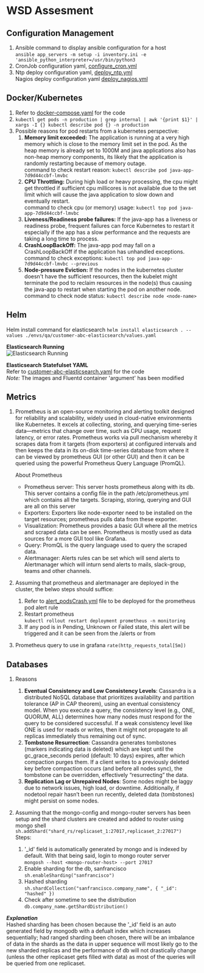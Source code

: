 # WSD Assesment  


## Configuration Management
1. Ansible command to display ansible configuration for a host  
```ansible app_servers -m setup -i inventory.ini -e 'ansible_python_interpreter=/usr/bin/python3```
2. CronJob configuration yaml, [configure_cron.yml](./configuration-management/configure_cron.yml)
3. Ntp deploy configuration yaml, [deploy_ntp.yml](./configuration-management/deploy_ntp.yml)  
   Nagios deploy configuration yaml [deploy_nagios.yml](./configuration-management/deploy_nagios.yml)  


## Docker/Kubernetes
1. Refer to [docker-compose.yaml](./docker-kubernetes/docker-compose.yaml) for the code 
2. ```kubectl get pods -n production | grep internal | awk '{print $1}' | xargs -I {} kubectl describe pod {} -n production```
3. Possible reasons for pod restarts from a kubernetes perspective:
   1. **Memory limit exceeded:** The application is running at a very high memory which is close to the memory limit set in the pod. As the heap memory is already set to 1000M and java applications also has non-heap memory components, its likely that the application is randomly restarting because of memory outage.   
   command to check restart reason: ```kubectl describe pod java-app-7d9d44ccbf-lmvbc```
   2. **CPU Throttling:** During high load or heavy processing, the cpu might get throttled if sufficient cpu millicores is not available due to the set limit which will cause the java application to slow down and eventually restart.  
   command to check cpu (or memory) usage: ```kubectl top pod java-app-7d9d44ccbf-lmvbc```
   3. **Liveness/Readiness probe failures:** If the java-app has a liveness or readiness probe, frequent failures can force Kubernetes to restart it especially if the app has a slow performance and the requests are taking a long time to process.
   4. **CrashLoopBackOff:** The java-app pod may fall on a CrashLoopBackOff if the application has unhandled exceptions.  
   command to check exceptions: ```kubectl top pod java-app-7d9d44ccbf-lmvbc --previous```
   5. **Node-pressure Eviction:** If the nodes in the kubernetes cluster doesn't have the sufficient resources, then the kubelet might terminate the pod to reclaim resources in the node(s) thus causing the java-app to restart when starting the pod on another node.  
   command to check node status: ```kubectl describe node <node-name>```


## Helm
Helm install command for elasticsearch 
```helm install elasticsearch . --values ./envs/qa/customer-abc-elasticsearch/values.yaml```  

**Elasticsearch Running**  
![Elasticsearch Running](./images/pods-elastic.png)  

**Elasticsearch Statefulset YAML**  
Refer to [customer-abc-elasticsearch.yaml](./helm/customer-abc-elasticsearch.yaml) for the code  
*Note:* The images and Fluentd container 'argument' has been modified


## Metrics
1. Prometheus is an open-source monitoring and alerting toolkit designed for reliability and scalability, widely used in cloud-native environments like Kubernetes. It excels at collecting, storing, and querying time-series data—metrics that change over time, such as CPU usage, request latency, or error rates. Prometheus works via pull mechanism whereby it scrapes data from it targets (from exporters) at configured intervals and then keeps the data in its on-disk time-series database from where it can be viewed by prometheus GUI (or other GUI) and then it can be queried using the powerful Prometheus Query Language (PromQL).  

    About Prometheus   
    * Prometheus server: This server hosts prometheus along with its db. This server contains a config file in the path /etc/prometheus.yml which contains all the targets. Scraping, storing, querying and GUI are all on this server  
    * Exporters: Exporters like node-exporter need to be installed on the target resources; prometheus pulls data from these exporter.   
    * Visualization: Prometheus provides a basic GUI where all the metrics and scraped data can be seen. Prometheus is mostly used as data sources for a more GUI tool like Grafana.  
    * Query: PromQL is the query language used to query the scraped data.  
    * Alertmanager: Alerts rules can be set which will send alerts to Alertmanager which will inturn send alerts to mails, slack-group, teams and other channels.  

2. Assuming that prometheus and alertmanager are deployed in the cluster, the belwo steps should suffice:
    1. Refer to [alert_podsCrash.yml](prometheus-grafana/alert_podsCrash.yml) file to be deployed for the prometheus pod alert rule  
    2. Restart prometheus  
    ```kubectl rollout restart deployment prometheus -n monitoring```
    3. If any pod is in Pending, Unknown or Failed state, this alert will be triggered and it can be seen from the <prometheus-url>/alerts or from <alertmanager-url>
3. Prometheus query to use in grafana ```rate(http_requests_total[5m])```


## Databases
1. Reasons
    1. **Eventual Consistency and Low Consistency Levels**: Cassandra is a distributed NoSQL database that prioritizes availability and partition tolerance (AP in CAP theorem), using an eventual consistency model. When you execute a query, the consistency level (e.g., ONE, QUORUM, ALL) determines how many nodes must respond for the query to be considered successful. If a weak consistency level like ONE is used for reads or writes, then it might not propagate to all replicas immediately thus remaining out of sync.  
    2. **Tombstone Resurrection**: Cassandra generates tombstones (markers indicating data is deleted) which are kept until the gc_grace_seconds period (default: 10 days) expires, after which compaction purges them. If a client writes to a previously deleted key before compaction occurs (and before all nodes sync), the tombstone can be overridden, effectively “resurrecting” the data.  
    3. **Replication Lag or Unrepaired Nodes**: Some nodes might be laggy due to network issues, high load, or downtime. Additionally, if nodetool repair hasn’t been run recently, deleted data (tombstones) might persist on some nodes.  

2. Assuming that the mongo-config and mongo-router servers has been setup and the shard clusters are created and added to router using mongo shell
    ```sh.addShard("shard_rs/replicaset_1:27017,replicaset_2:27017")```
    Steps:
    1. '_id' field is automatically generated by mongo and is indexed by default. With that being said, login to mongo router server  
      ```mongosh --host <mongo-router-host> --port 27017```
    2. Enable sharding for the db, sanfrancisco  
      ```sh.enableSharding("sanfrancisco")```
    3. Hashed sharding  
      ```sh.shardCollection("sanfrancisco.company_name", { "_id": "hashed" })```
    4. Check after sometime to see the distribution  
      ```db.company_name.getShardDistribution()```  
  
  ***Explanation***  
  Hashed sharding has been chosen because the '_id' field is an auto generated field by mongodb with a defualt index which increases sequentially; had ranged sharding been chosen, there will be an imbalance of data in the shards as the data in upper sequence will most likely go to the new sharded replicas and the performance of db will not drastically change (unless the other replicaset gets filled with data) as most of the queries will be queried from one replicaset.  
